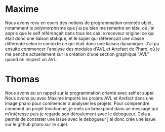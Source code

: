 # Maxime

Nous avons revu en cours des notions de programmation orientée objet, notamment le polymorphisme que j'ai pu bien me remettre en tête, où j'ai appris que le self référençait dans tous les cas le receveur originel ce qui était donc une liaison statique, et le super qui référençait une classe différente selon le contexte ce qui était donc une liaison dynamique. J'ai pu ensuite commencer l'analyse des modules d'AVL et Artefact de Pharo, où je me penche actuellement sur la création d'une section graphique "AVL" quand on inspect un AVL.

# Thomas

Nous avons eu un rappel sur la programmation orienté avec self et super.
Nous avons pu avec Maxime importé les projets AVL et Arefact dans une image pharo pour commencer à analyser les projets.
Pour comprendre comment un projet fonctionne, je mets un breakpoint dans un message qui m'intéresse puis je regarde son déroulement avec le debogueur. Cela a permis de constater une issue avec le debogueur j'ai donc crée une issue sur le github pharo sur le sujet.
